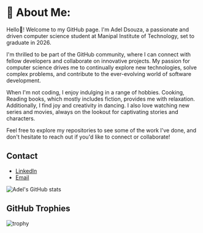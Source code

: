 # 💫 About Me:

Hello👋! Welcome to my GitHub page. I'm Adel Dsouza, a passionate and driven computer science student at Manipal Institute of Technology, set to graduate in 2026. 

I'm thrilled to be part of the GitHub community, where I can connect with fellow developers and collaborate on innovative projects. My passion for computer science drives me to continually explore new technologies, solve complex problems, and contribute to the ever-evolving world of software development.

When I'm not coding, I enjoy indulging in a range of hobbies. Cooking, Reading books, which mostly includes fiction, provides me with relaxation. Additionally, I find joy and creativity in dancing. I also love watching new series and movies, always on the lookout for captivating stories and characters.

Feel free to explore my repositories to see some of the work I've done, and don't hesitate to reach out if you'd like to connect or collaborate!


## Contact
- [LinkedIn](https://www.linkedin.com/in/adel-dsouza-6a654b305/)
- [Email](mailto:adeldsouza8@gmail.com)
  
![Adel's GitHub stats](https://github-readme-stats.vercel.app/api?username=Addysd)


## GitHub Trophies
![trophy](https://github-profile-trophy.vercel.app/?username=Addysd&theme=onedark)

<!--
**Addysd/Addysd** is a ✨ _special_ ✨ repository because its `README.md` (this file) appears on your GitHub profile.

Here are some ideas to get you started:

- 🔭 I’m currently working on ...
- 🌱 I’m currently learning ...
- 👯 I’m looking to collaborate on ...
- 🤔 I’m looking for help with ...
- 💬 Ask me about ...
- 📫 How to reach me: ...
- 😄 Pronouns: ...
- ⚡ Fun fact: ...
-->
